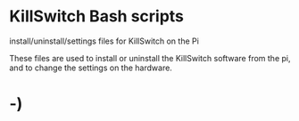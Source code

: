 # KillSwitch Bash scripts

install/uninstall/settings files for KillSwitch on the Pi

These files are used to install or uninstall the KillSwitch software from the
pi, and to change the settings on the hardware.

# -)

